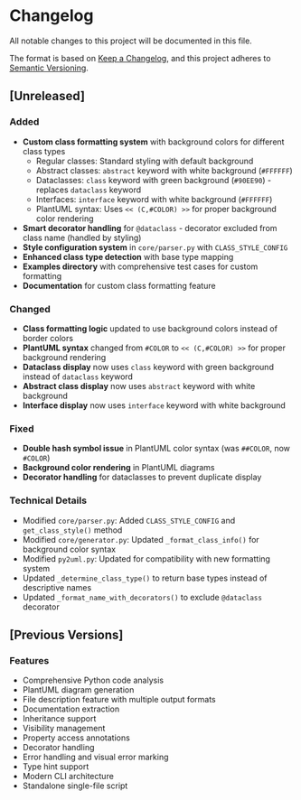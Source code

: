 # Changelog

All notable changes to this project will be documented in this file.

The format is based on [Keep a Changelog](https://keepachangelog.com/en/1.0.0/),
and this project adheres to [Semantic Versioning](https://semver.org/spec/v2.0.0.html).

## [Unreleased]

### Added
- **Custom class formatting system** with background colors for different class types
  - Regular classes: Standard styling with default background
  - Abstract classes: `abstract` keyword with white background (`#FFFFFF`)
  - Dataclasses: `class` keyword with green background (`#90EE90`) - replaces `dataclass` keyword
  - Interfaces: `interface` keyword with white background (`#FFFFFF`)
  - PlantUML syntax: Uses `<< (C,#COLOR) >>` for proper background color rendering
- **Smart decorator handling** for `@dataclass` - decorator excluded from class name (handled by styling)
- **Style configuration system** in `core/parser.py` with `CLASS_STYLE_CONFIG`
- **Enhanced class type detection** with base type mapping
- **Examples directory** with comprehensive test cases for custom formatting
- **Documentation** for custom class formatting feature

### Changed
- **Class formatting logic** updated to use background colors instead of border colors
- **PlantUML syntax** changed from `#COLOR` to `<< (C,#COLOR) >>` for proper background rendering
- **Dataclass display** now uses `class` keyword with green background instead of `dataclass` keyword
- **Abstract class display** now uses `abstract` keyword with white background
- **Interface display** now uses `interface` keyword with white background

### Fixed
- **Double hash symbol issue** in PlantUML color syntax (was `##COLOR`, now `#COLOR`)
- **Background color rendering** in PlantUML diagrams
- **Decorator handling** for dataclasses to prevent duplicate display

### Technical Details
- Modified `core/parser.py`: Added `CLASS_STYLE_CONFIG` and `get_class_style()` method
- Modified `core/generator.py`: Updated `_format_class_info()` for background color syntax
- Modified `py2uml.py`: Updated for compatibility with new formatting system
- Updated `_determine_class_type()` to return base types instead of descriptive names
- Updated `_format_name_with_decorators()` to exclude `@dataclass` decorator

## [Previous Versions]

### Features
- Comprehensive Python code analysis
- PlantUML diagram generation
- File description feature with multiple output formats
- Documentation extraction
- Inheritance support
- Visibility management
- Property access annotations
- Decorator handling
- Error handling and visual error marking
- Type hint support
- Modern CLI architecture
- Standalone single-file script
